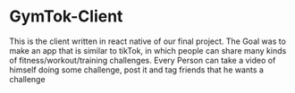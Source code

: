 # GymTok-Client
This is the client written in react native of our final project. The Goal was to make an app that is similar to tikTok, in which people can share many kinds of fitness/workout/training challenges. Every Person can take a video of himself doing some challenge, post it and tag friends that he wants a challenge

